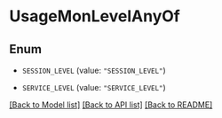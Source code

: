 # UsageMonLevelAnyOf

## Enum


* `SESSION_LEVEL` (value: `"SESSION_LEVEL"`)

* `SERVICE_LEVEL` (value: `"SERVICE_LEVEL"`)


[[Back to Model list]](../README.md#documentation-for-models) [[Back to API list]](../README.md#documentation-for-api-endpoints) [[Back to README]](../README.md)



